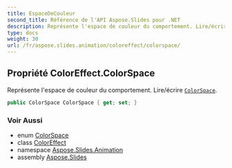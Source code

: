 ```yaml
---
title: EspaceDeCouleur
second_title: Référence de l'API Aspose.Slides pour .NET
description: Représente l'espace de couleur du comportement. Lire/écrire ColorSpaceaspose.slides.animation/colorspace.
type: docs
weight: 30
url: /fr/aspose.slides.animation/coloreffect/colorspace/
---
```


## Propriété ColorEffect.ColorSpace

Représente l'espace de couleur du comportement. Lire/écrire [`ColorSpace`](../../colorspace).

```csharp
public ColorSpace ColorSpace { get; set; }
```

### Voir Aussi

* enum [ColorSpace](../../colorspace)
* class [ColorEffect](../../coloreffect)
* namespace [Aspose.Slides.Animation](../../coloreffect)
* assembly [Aspose.Slides](../../../)

<!-- NE PAS ÉDITER : généré par xmldocmd pour Aspose.Slides.dll -->